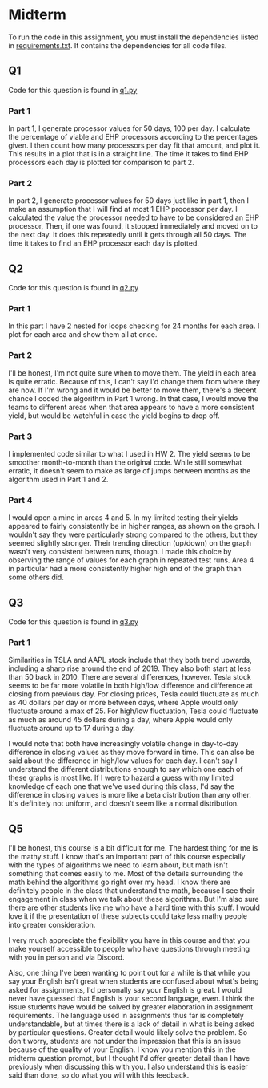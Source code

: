# Midterm

To run the code in this assignment, you must install the dependencies listed in [requirements.txt](requirements.txt).
It contains the dependencies for all code files.

## Q1

Code for this question is found in [q1.py](q1.py)

### Part 1

In part 1, I generate processor values for 50 days, 100 per day. I calculate the percentage of viable and EHP processors
according to the percentages given. I then count how many processors per day fit that amount, and plot it. This results
in a plot that is in a straight line. The time it takes to find EHP processors each day is plotted for comparison to
part 2.

### Part 2

In part 2, I generate processor values for 50 days just like in part 1, then I make an assumption that I will find at
most 1 EHP processor per day. I calculated the value the processor needed to have to be considered an EHP processor,
Then, if one was found, it stopped immediately and moved on to the next day. It does this repeatedly until it gets
through all 50 days. The time it takes to find an EHP processor each day is plotted.

## Q2

Code for this question is found in [q2.py](q2.py)

### Part 1

In this part I have 2 nested for loops checking for 24 months for each area. I plot for each area and show them all at
once.

### Part 2

I'll be honest, I'm not quite sure when to move them. The yield in each area is quite erratic. Because of this, I can't
say I'd change them from where they are now. If I'm wrong and it would be better to move them, there's a decent chance
I coded the algorithm in Part 1 wrong. In that case, I would move the teams to different areas when that area appears to
have a more consistent yield, but would be watchful in case the yield begins to drop off.

### Part 3

I implemented code similar to what I used in HW 2. The yield seems to be smoother month-to-month than the original code.
While still somewhat erratic, it doesn't seem to make as large of jumps between months as the algorithm used in Part 1
and 2.

### Part 4

I would open a mine in areas 4 and 5. In my limited testing their yields appeared to fairly consistently be in higher
ranges, as shown on the graph. I wouldn't say they were particularly strong compared to the others, but they seemed
slightly stronger. Their trending direction (up/down) on the graph wasn't very consistent between runs, though.
I made this choice by observing the range of values for each graph in repeated test runs. Area 4 in particular
had a more consistently higher high end of the graph than some others did.

## Q3

Code for this question is found in [q3.py](q3.py)

### Part 1

Similarities in TSLA and AAPL stock include that they both trend upwards, including a sharp rise around the end of 2019.
They also both start at less than 50 back in 2010. There are several differences, however. Tesla stock seems to be far
more volatile in both high/low difference and difference at closing from previous day. For closing prices, Tesla could
fluctuate as much as 40 dollars per day or more between days, where Apple would only fluctuate around a max of 25. For
high/low fluctuation, Tesla could fluctuate as much as around 45 dollars during a day, where Apple would only fluctuate
around up to 17 during a day.

I would note that both have increasingly volatile change in day-to-day difference in closing values as they move forward
in time. This can also be said about the difference in high/low values for each day. I can't say I understand the
different distributions enough to say which one each of these graphs is most like. If I were to hazard a guess with
my limited knowledge of each one that we've used during this class, I'd say the difference in closing values is more
like a beta distribution than any other. It's definitely not uniform, and doesn't seem like a normal distribution.

## Q5

I'll be honest, this course is a bit difficult for me. The hardest thing for me is the mathy stuff. I know that's an
important part of this course especially with the types of algorithms we need to learn about, but math isn't something
that comes easily to me. Most of the details surrounding the math behind the algorithms go right over my
head. I know there are definitely people in the class that understand the math, because I see their engagement in class
when we talk about these algorithms. But I'm also sure there are other students like me who have a hard time with this
stuff. I would love it if the presentation of these subjects could take less mathy people into greater consideration.

I very much appreciate the flexibility you have in this course and that you make yourself accessible to people who have
questions through meeting with you in person and via Discord.

Also, one thing I've been wanting to point out for a while is that while you say your English isn't great when students
are confused about what's being asked for assignments, I'd personally say your English is great. I would never have
guessed that English is your second language, even. I think the issue students have would be solved by greater
elaboration in assignment requirements. The language used in assignments thus far is completely understandable, but at
times there is a lack of detail in what is being asked by particular questions. Greater detail would likely solve the
problem. So don't worry, students are not under the impression that this is an issue because of the quality of your
English. I know you mention this in the midterm question prompt, but I thought I'd offer greater detail than I have
previously when discussing this with you. I also understand this is easier said than done, so do what you will with this
feedback. 
